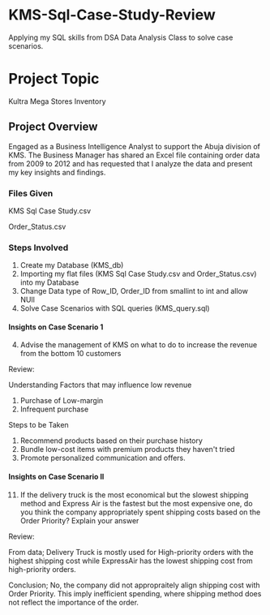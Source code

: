# KMS-Sql-Case-Study-Review
Applying my SQL skills from DSA Data Analysis Class to solve case scenarios.

# Project Topic
Kultra Mega Stores Inventory
## Project Overview
Engaged as a Business Intelligence Analyst to support the Abuja division of KMS. The Business Manager has shared an Excel file containing order data from 2009 to 2012 and has requested that I analyze the data and present my key insights and findings.
### Files Given
KMS Sql Case Study.csv

Order_Status.csv

### Steps Involved
1. Create my Database (KMS_db)
2. Importing my flat files (KMS Sql Case Study.csv and Order_Status.csv) into my Database
3. Change Data type of Row_ID, Order_ID from smallint to int and allow NUll
4. Solve Case Scenarios with SQL queries (KMS_query.sql)

#### Insights on Case Scenario 1
4. Advise the management of KMS on what to do to increase the revenue from the bottom 10 customers

Review:

Understanding Factors that may influence low revenue
1. Purchase of Low-margin
2. Infrequent purchase

Steps to be Taken
1. Recommend products based on their purchase history
2. Bundle low-cost items with premium products they haven't tried
3. Promote personalized communication and offers.

#### Insights on Case Scenario II
11. If the delivery truck is the most economical but the slowest shipping method and Express Air is the fastest but the most expensive one, do you think the company appropriately spent shipping costs based on the Order Priority? Explain your answer

Review:

From data; Delivery Truck is mostly used for High-priority orders with the highest shipping cost while ExpressAir has the lowest shipping cost from high-priority orders.

Conclusion; No, the company did not appropraitely align shipping cost with Order Priority.
This imply inefficient spending, where shipping method does not reflect the importance of the order.
